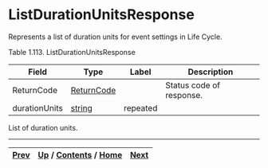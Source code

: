 # ListDurationUnitsResponse

Represents a list of duration units for event settings in Life Cycle.

Table 1.113. ListDurationUnitsResponse

Field| Type| Label| Description  
---|---|---|---  
ReturnCode| [ReturnCode](ch01s04s04.md "Return Code")|  | Status code of response.  
durationUnits| [string](ch01s11.md "gRPC Scalar Value Types")| repeated|
List of duration units.  
  
  

* * *

[Prev](ch01s06s14.md) | [Up](ch01s06s14.md) / [Contents](index.md) / [Home](../../index.htm)|  [Next](ch01s06s14s03.md)  
---|---|---

